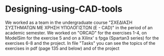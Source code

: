 # Designing-using-CAD-tools
We worked as a team in the undergraduate course "ΣΧΕ∆ΙΑΣΗ ΣΥΣΤΗΜΑΤΩΝ ΜΕ ΧΡΗΣΗ ΥΠΟΛΟΓΙΣΤΩΝ (E - CAD)" in the period of an academic semester. We worked on "ORCAD" for the exercises 1-4, on ModelSim for the exercise 5 and on a Xilinx' s fpga (Spartan3 series) for the exercises 6-8 and the project. 
In file "Tasks" you can see the topics of the exercises in pdf (page 135 and below) and of the project
